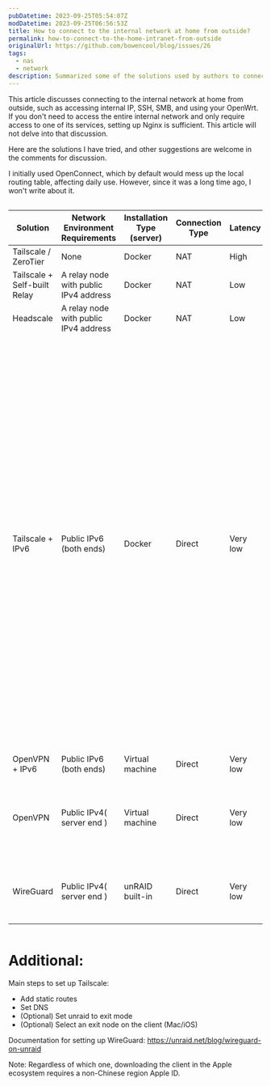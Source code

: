 ```yaml
---
pubDatetime: 2023-09-25T05:54:07Z
modDatetime: 2023-09-25T06:56:53Z
title: How to connect to the internal network at home from outside?
permalink: how-to-connect-to-the-home-intranet-from-outside
originalUrl: https://github.com/bowencool/blog/issues/26
tags:
  - nas
  - network
description: Summarized some of the solutions used by authors to connect to the home network.
---
```


This article discusses connecting to the internal network at home from outside, such as accessing internal IP, SSH, SMB, and using your OpenWrt. If you don't need to access the entire internal network and only require access to one of its services, setting up Nginx is sufficient. This article will not delve into that discussion.

Here are the solutions I have tried, and other suggestions are welcome in the comments for discussion.

I initially used OpenConnect, which by default would mess up the local routing table, affecting daily use. However, since it was a long time ago, I won't write about it.

<style>
  table {
    position: relative;
    table-layout: fixed !important;
    tr > th:first-child,
    tr > td:first-child {
      position: sticky;
      left: -1px;
      z-index: 2;
      background-color: rgba(var(--color-fill), var(--tw-bg-opacity));
      /* border-color: rgba(var(--color-accent),var(--tw-text-opacity)); */
    }
  }
</style>

<div style="overflow-x: auto">
  <table>
    <colgroup>
      <col width="120" />
      <col width="120" />
      <col width="100" />
      <col width="100" />
      <col width="80" />
      <col width="100" />
      <col width="130" />
      <col width="350" />
    </colgroup>
    <thead>
      <tr>
        <th>Solution</th>
        <th>Network Environment Requirements</th>
        <th>Installation Type (server)</th>
        <th>Connection Type</th>
        <th>Latency</th>
        <th>Installation / Maintenance Cost</th>
        <th>Recommendation Rating</th>
        <th style="width: 300px">Remarks</th>
      </tr>
    </thead>
    <tbody>
      <tr>
        <td>Tailscale / ZeroTier</td>
        <td>None</td>
        <td>Docker</td>
        <td>NAT</td>
        <td>High</td>
        <td>Low</td>
        <td>★★☆☆☆</td>
        <td>-</td>
      </tr>
      <tr>
        <td>Tailscale + Self-built Relay</td>
        <td>A relay node with public IPv4 address</td>
        <td>Docker</td>
        <td>NAT</td>
        <td>Low</td>
        <td>Middle</td>
        <td>★★☆☆☆</td>
        <td>-</td>
      </tr>
      <tr>
        <td>Headscale</td>
        <td>A relay node with public IPv4 address</td>
        <td>Docker</td>
        <td>NAT</td>
        <td>Low</td>
        <td>Middle</td>
        <td>★★☆☆☆</td>
        <td>-</td>
      </tr>
      <tr>
        <td>Tailscale + IPv6</td>
        <td>Public IPv6 (both ends)</td>
        <td>Docker</td>
        <td>Direct</td>
        <td>Very low</td>
        <td>Low</td>
        <td>★★★★★</td>
        <td>
          Segment conflicts may occur: for example, if your home network segment
          is 192.168.1/24 (the most common), and it is added to the static route
          of tailscale, and the external WiFi segment happens to also be
          192.168.1/24 (it’s really common), then you won’t be able to access
          this network segment at home, which is exactly the opposite of
          OpenVPN. You can manually change your home network segment to a less
          commonly used one, such as 10.x.x/20.
        </td>
      </tr>
      <tr>
        <td>OpenVPN + IPv6</td>
        <td>Public IPv6 (both ends)</td>
        <td>Virtual machine</td>
        <td>Direct</td>
        <td>Very low</td>
        <td>High</td>
        <td>★★★☆☆</td>
        <td>-</td>
      </tr>
      <tr>
        <td>OpenVPN</td>
        <td>Public IPv4( server end )</td>
        <td>Virtual machine</td>
        <td>Direct</td>
        <td>Very low</td>
        <td>High</td>
        <td>★★★☆☆</td>
        <td>
          Configuration is really cumbersome; remember to set a longer validity
          period for certificates.
        </td>
      </tr>
      <tr>
        <td>WireGuard</td>
        <td>Public IPv4( server end )</td>
        <td>unRAID built-in</td>
        <td>Direct</td>
        <td>Very low</td>
        <td>Low</td>
        <td>★★★★☆</td>
        <td>
          Can configure multiple peers for simultaneous multi-end connections
        </td>
      </tr>
    </tbody>
  </table>
</div>

# Additional:

Main steps to set up Tailscale:

- Add static routes
- Set DNS
- (Optional) Set unraid to exit mode
- (Optional) Select an exit node on the client (Mac/iOS)

Documentation for setting up WireGuard: https://unraid.net/blog/wireguard-on-unraid

Note: Regardless of which one, downloading the client in the Apple ecosystem requires a non-Chinese region Apple ID.

